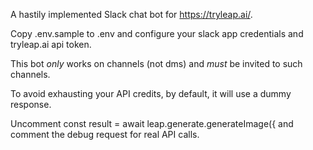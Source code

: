 A hastily implemented Slack chat bot for https://tryleap.ai/.

Copy .env.sample to .env and configure your slack app credentials and tryleap.ai api token.

This bot _only_ works on channels (not dms) and _must_ be invited to such channels.

To avoid exhausting your API credits, by default, it will use a dummy response.

Uncomment const result = await leap.generate.generateImage({ and comment the debug request for real API calls.